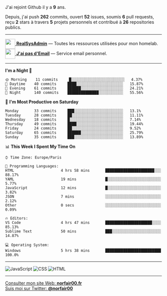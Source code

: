 J'ai rejoint Github il y a **9** ans.

Depuis, j'ai push **262** commits, ouvert **52** issues, soumis **6** pull requests, reçu **2** stars à travers **5** projets personnels et contribué à **26** repositories publics.

---

[<img src="https://avatars2.githubusercontent.com/u/64165263?s=96&v=4" width="32" height="32" align="center"> **RealSysAdmin**](https://github.com/realsysadmin-icu) — Toutes les ressources utilisées pour mon homelab.  
[<img src="https://avatars1.githubusercontent.com/u/65110091?s=96&v=4" width="32" height="32" align="center"> **J'ai pas d'Email**](https://github.com/jaipasdemail) — Service email personnel.  

---

<!--START_SECTION:waka-->
**I'm a Night 🦉** 

```text
🌞 Morning    11 commits     █░░░░░░░░░░░░░░░░░░░░░░░░   4.37% 
🌆 Daytime    40 commits     ████░░░░░░░░░░░░░░░░░░░░░   15.87% 
🌃 Evening    61 commits     ██████░░░░░░░░░░░░░░░░░░░   24.21% 
🌙 Night      140 commits    ██████████████░░░░░░░░░░░   55.56%

```
📅 **I'm Most Productive on Saturday** 

```text
Monday       33 commits     ███░░░░░░░░░░░░░░░░░░░░░░   13.1% 
Tuesday      28 commits     ██░░░░░░░░░░░░░░░░░░░░░░░   11.11% 
Wednesday    18 commits     █░░░░░░░░░░░░░░░░░░░░░░░░   7.14% 
Thursday     49 commits     ████░░░░░░░░░░░░░░░░░░░░░   19.44% 
Friday       24 commits     ██░░░░░░░░░░░░░░░░░░░░░░░   9.52% 
Saturday     65 commits     ██████░░░░░░░░░░░░░░░░░░░   25.79% 
Sunday       35 commits     ███░░░░░░░░░░░░░░░░░░░░░░   13.89%

```


📊 **This Week I Spent My Time On** 

```text
⌚︎ Time Zone: Europe/Paris

💬 Programming Languages: 
HTML                     4 hrs 58 mins       ██████████████████████░░░   88.17% 
YAML                     19 mins             █░░░░░░░░░░░░░░░░░░░░░░░░   5.77% 
JavaScript               12 mins             █░░░░░░░░░░░░░░░░░░░░░░░░   3.82% 
JSON                     7 mins              ░░░░░░░░░░░░░░░░░░░░░░░░░   2.12% 
Other                    0 secs              ░░░░░░░░░░░░░░░░░░░░░░░░░   0.09%

🔥 Editors: 
VS Code                  4 hrs 47 mins       █████████████████████░░░░   85.13% 
Sublime Text             50 mins             ███░░░░░░░░░░░░░░░░░░░░░░   14.87%

💻 Operating System: 
Windows                  5 hrs 38 mins       █████████████████████████   100.0%

```


<!--END_SECTION:waka-->

---

![JavaScript](https://img.shields.io/static/v1?style=for-the-badge&label=JavaScript&color=555&labelColor=%23f1e05a&message=67.7%25)
![CSS](https://img.shields.io/static/v1?style=for-the-badge&label=CSS&color=555&labelColor=%23563d7c&message=18.8%25)
![HTML](https://img.shields.io/static/v1?style=for-the-badge&label=HTML&color=555&labelColor=%23e34c26&message=13.4%25)

---

[Consulter mon site Web: **norfair00.fr**](https://norfair00.fr/)  
[Suis moi sur Twitter: **@norfair00**](https://twitter.com/norfair00)
